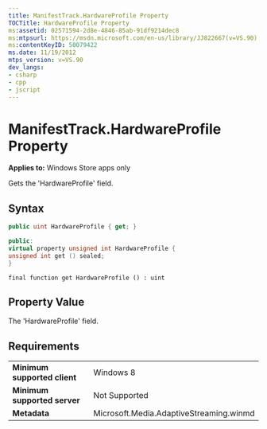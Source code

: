 ```yaml
---
title: ManifestTrack.HardwareProfile Property
TOCTitle: HardwareProfile Property
ms:assetid: 02571594-2d8e-4846-85ab-91df9214dec8
ms:mtpsurl: https://msdn.microsoft.com/en-us/library/JJ822667(v=VS.90)
ms:contentKeyID: 50079422
ms.date: 11/19/2012
mtps_version: v=VS.90
dev_langs:
- csharp
- cpp
- jscript
---
```


# ManifestTrack.HardwareProfile Property

**Applies to:** Windows Store apps only

Gets the 'HardwareProfile' field.

## Syntax

```csharp
public uint HardwareProfile { get; }
```

```cpp
public:
virtual property unsigned int HardwareProfile {
unsigned int get () sealed;
}
```

```jscript
final function get HardwareProfile () : uint
```

## Property Value

The 'HardwareProfile' field.

## Requirements

|||
|--- |--- |
|**Minimum supported client**|Windows 8|
|**Minimum supported server**|Not Supported|
|**Metadata**|Microsoft.Media.AdaptiveStreaming.winmd|

